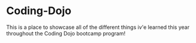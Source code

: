 # Coding-Dojo
This is a place to showcase all of the different things iv'e learned this year throughout the Coding Dojo bootcamp program!
